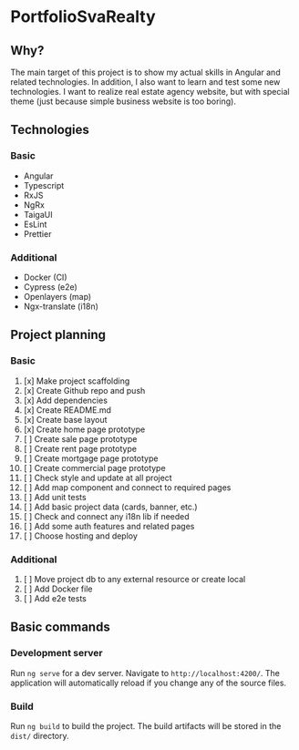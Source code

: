 # PortfolioSvaRealty

## Why? 

The main target of this project is to show my actual skills in Angular and related technologies.
In addition, I also want to learn and test some new technologies.
I want to realize real estate agency website, but with special theme (just because simple business website is too boring).

## Technologies

### Basic
- Angular
- Typescript
- RxJS
- NgRx
- TaigaUI
- EsLint
- Prettier

### Additional
- Docker (CI)
- Cypress (e2e)
- Openlayers (map)
- Ngx-translate (i18n)

## Project planning

### Basic

1. [x] Make project scaffolding
2. [x] Create Github repo and push
3. [x] Add dependencies
4. [x] Create README.md
5. [x] Create base layout
6. [x] Create home page prototype
7. [ ] Create sale page prototype
8. [ ] Create rent page prototype
9. [ ] Create mortgage page prototype
10. [ ] Create commercial page prototype
11. [ ] Check style and update at all project
12. [ ] Add map component and connect to required pages
13. [ ] Add unit tests
14. [ ] Add basic project data (cards, banner, etc.)
15. [ ] Check and connect any i18n lib if needed
16. [ ] Add some auth features and related pages
17. [ ] Choose hosting and deploy

### Additional

1. [ ] Move project db to any external resource or create local
2. [ ] Add Docker file
3. [ ] Add e2e tests

## Basic commands

### Development server
Run `ng serve` for a dev server. Navigate to `http://localhost:4200/`. The application will automatically reload if you change any of the source files.

### Build
Run `ng build` to build the project. The build artifacts will be stored in the `dist/` directory.

